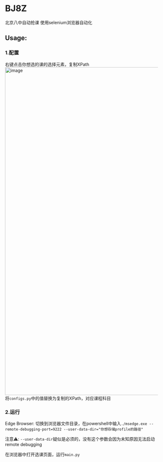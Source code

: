 # BJ8Z
北京八中自动抢课 使用selenium浏览器自动化

## Usage:

### 1.配置

右键点击你想选的课的选择元素，复制XPath
<img width="1081" alt="image" src="https://github.com/user-attachments/assets/128e2fdb-ad1c-403a-a8a7-558f959d78b4">
将`configs.py`中的值替换为复制的XPath，对应课程科目

### 2.运行

Edge Browser: 切换到浏览器文件目录，在powershell中输入`./msedge.exe --remote-debugging-port=9222 --user-data-dir="你想存储profile的路径"`

注意⚠️: `--user-data-dir`疑似是必须的，没有这个参数会因为未知原因无法启动remote debugging

在浏览器中打开选课页面，运行`main.py`
